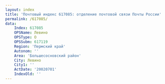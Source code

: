 ```yaml
---
layout: index
title: 'Почтовый индекс 617085: отделение почтовой связи Почты России'
permalink: /617085/
data:
    Index: 617085
    OPSName: Левино
    OPSType: О
    OPSSubm: 617119
    Region: 'Пермский край'
    Autonom: ''
    Area: 'Большесосновский район'
    City: Левино
    City1: ''
    ActDate: '20020701'
    IndexOld: ''
---
```


